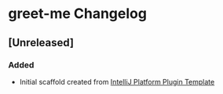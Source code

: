 <!-- Keep a Changelog guide -> https://keepachangelog.com -->

# greet-me Changelog

## [Unreleased]
### Added
- Initial scaffold created from [IntelliJ Platform Plugin Template](https://github.com/JetBrains/intellij-platform-plugin-template)
